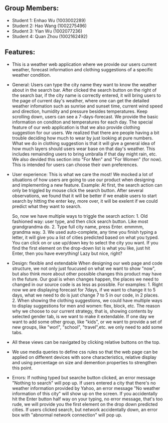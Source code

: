 ## Group Members:
- Student 1: Enhao Wu (1003002289)
- Student 2: Hao Wang (1002275496)
- Student 3: Yian Wu (1002077236)
- Student 4: Quan Zhou (1002162492)

## Features:
- This is a weather web application where we provide our users current weather, forecast information and clothing suggestions of a specific weather condition.

- General: 
    Users can type the city name they want to know the weather about in the search bar. After clicked the search button on the right of the search bar, if the city name is correctly entered, it will bring users to the page of current day's weather, where one can get the detailed weather infomation such as sunrise and sunset time, current wind speed and direction, humidity and pressure besides temperatures. Keep scrolling down, users can see a 7-days-forecast. We provide the basic information on conditon and temperatures for each day. The special feature of our web application is that we also provide clothing suggestion for our users. We realized that there are people having a bit trouble deciding how much to wear by just looking at pure numbers. What we do in clothing suggestion is that it will give a general idea of how much layers should users wear base on that day's weather. This includes remainding users to bring umbralla if that day might rain, etc. We also devided this section into "For Men" and "For Women" (for now). This is intended for users can choose their own preferences.

- User experience: This is what we care the most!
  We mocked a lot of situations of how users are going to use our product when designing and implementing a new feature.
  Example: 
    At first, the search action can only be triggled by mouse click the search button. After several observations, we found that it will be better if we enable users to start search by hitting the enter key, more over, it will be exelent if we could predict what they want to search. 

    So, now we have multiple ways to triggle the search action: 
    	1. Old fashioned way: user type, and then click search button. Like most grandgrandma do.
    	2. Type full city name, press Enter. emmmm, grandma way.
    	3. We used auto-complete, any time you finish typing a letter, it will give you a list of cities predicted based on what you typed.
    	   You can click on or use up/down key to select the city you want.
    	   If you find the first element on the drop-down list is what you like, just hit Enter, then you have everything!  Lazy but nice, right?

- Design: flexible and extendable
  When designing our web page and code structure, we not only just foucused on what we want to show "now", but also think more about other possible changes this product may have in the future. Our goal is when changes happen, the places we need to changed in our source code is as less as possible.
  For examples: 1. Right now we are displaying forecast for 7days, if we want to change it to 5 days, what we need to do is just change 7 to 5 in our code, in 2 places.
                2. When showing the clothing suggestions, we could have multiple ways to display suggestions for men and women: flex, block, etc. The reason why we choose to our current strategy, that is, showing contents by selected gender tab, is we want to make it extendable. If one day we want to add some other group, like "kids", or we want to provide a set of new groups, like "worl", "school", "travel",etc. we only need to add some tabs.

- All these views can be navigated by clicking relative buttons on the top.

- We use media queries to define css rules so that the web page can be applied on different devices with sone characteristics, relative display and using
  percentage on size and demention properties to strengthen this point.

- Errors:
    If nothing typed but searche button clicked, an error message "Nothing to search" will pop up. 
	If users entered a city that there's no weather information provided by Yahoo, an error message "No weather information of this city" will show up on the screen.
	If you accidentally hit the Enter button half way on your typing, no error message, that's too rude, we will provide you the first element on the drop down predicted cities.
  If users clicked search, but network accidentally down, an error box with "abnormal network connection" will pop up.



